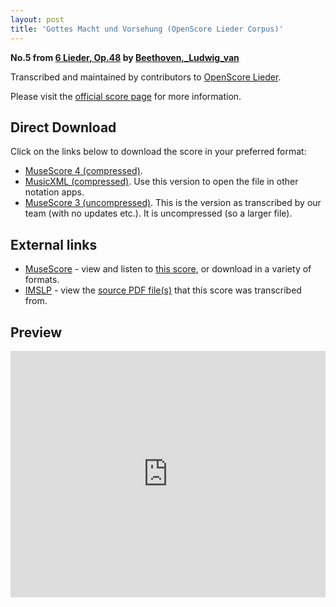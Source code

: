 ```yaml
---
layout: post
title: 'Gottes Macht und Vorsehung (OpenScore Lieder Corpus)'
---
```


__No.5 from [6 Lieder, Op.48](https://fourscoreandmore.org/OpenScore/Beethoven%2C_Ludwig_van/6_Lieder%2C_Op.48/) by [Beethoven,_Ludwig_van](https://fourscoreandmore.org/OpenScore/Beethoven%2C_Ludwig_van)__

Transcribed and maintained by contributors to [OpenScore Lieder].

Please visit the [official score page] for more information.

[official score page]: https://musescore.com/openscore-lieder-corpus/scores/5121692
[OpenScore Lieder]: https://musescore.com/openscore-lieder-corpus

## Direct Download

Click on the links below to download the score in your preferred format:
- [MuseScore 4 (compressed)](https://fourscoreandmore.org/OpenScore/Beethoven%2C_Ludwig_van/6_Lieder%2C_Op.48/5_Gottes_Macht_und_Vorsehung.mscz).
- [MusicXML (compressed)](https://fourscoreandmore.org/OpenScore/Beethoven%2C_Ludwig_van/6_Lieder%2C_Op.48/5_Gottes_Macht_und_Vorsehung.mxl). Use this version to open the file in other notation apps.
- [MuseScore 3 (uncompressed)](https://raw.githubusercontent.com/OpenScore/Lieder/refs/heads/main/scores/Beethoven%2C_Ludwig_van/6_Lieder%2C_Op.48/5_Gottes_Macht_und_Vorsehung/lc5121692.mscx). This is the version as transcribed by our team (with no updates etc.). It is uncompressed (so a larger file).

## External links

- [MuseScore] - view and listen to [this score][MuseScore], or download in a variety of formats.
- [IMSLP] - view the [source PDF file(s)][IMSLP] that this score was transcribed from.

[MuseScore]: https://musescore.com/score/5121692
[IMSLP]: https://imslp.org/wiki/Special:ReverseLookup/26415

## Preview

<iframe width="100%" height="394" src="https://musescore.com/openscore-lieder-corpus/scores/5121692/embed" frameborder="0" allowfullscreen allow="autoplay; fullscreen"></iframe>
